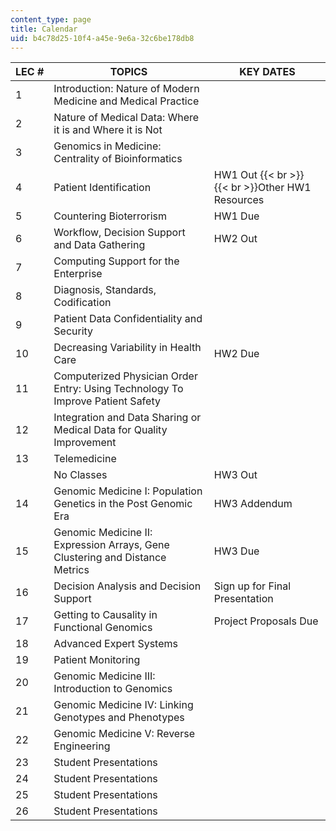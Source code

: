 ```yaml
---
content_type: page
title: Calendar
uid: b4c78d25-10f4-a45e-9e6a-32c6be178db8
---
```


| LEC # | TOPICS | KEY DATES |
| --- | --- | --- |
| 1 | Introduction: Nature of Modern Medicine and Medical Practice |  |
| 2 | Nature of Medical Data: Where it is and Where it is Not |  |
| 3 | Genomics in Medicine: Centrality of Bioinformatics |  |
| 4 | Patient Identification | HW1 Out  {{< br >}}  {{< br >}}Other HW1 Resources |
| 5 | Countering Bioterrorism | HW1 Due |
| 6 | Workflow, Decision Support and Data Gathering | HW2 Out |
| 7 | Computing Support for the Enterprise |  |
| 8 | Diagnosis, Standards, Codification |  |
| 9 | Patient Data Confidentiality and Security |  |
| 10 | Decreasing Variability in Health Care | HW2 Due |
| 11 | Computerized Physician Order Entry: Using Technology To Improve Patient Safety |  |
| 12 | Integration and Data Sharing or Medical Data for Quality Improvement |  |
| 13 | Telemedicine |  |
|  | No Classes | HW3 Out |
| 14 | Genomic Medicine I: Population Genetics in the Post Genomic Era | HW3 Addendum |
| 15 | Genomic Medicine II: Expression Arrays, Gene Clustering and Distance Metrics | HW3 Due |
| 16 | Decision Analysis and Decision Support | Sign up for Final Presentation |
| 17 | Getting to Causality in Functional Genomics | Project Proposals Due |
| 18 | Advanced Expert Systems |  |
| 19 | Patient Monitoring |  |
| 20 | Genomic Medicine III: Introduction to Genomics |  |
| 21 | Genomic Medicine IV: Linking Genotypes and Phenotypes |  |
| 22 | Genomic Medicine V: Reverse Engineering |  |
| 23 | Student Presentations |  |
| 24 | Student Presentations |  |
| 25 | Student Presentations |  |
| 26 | Student Presentations |